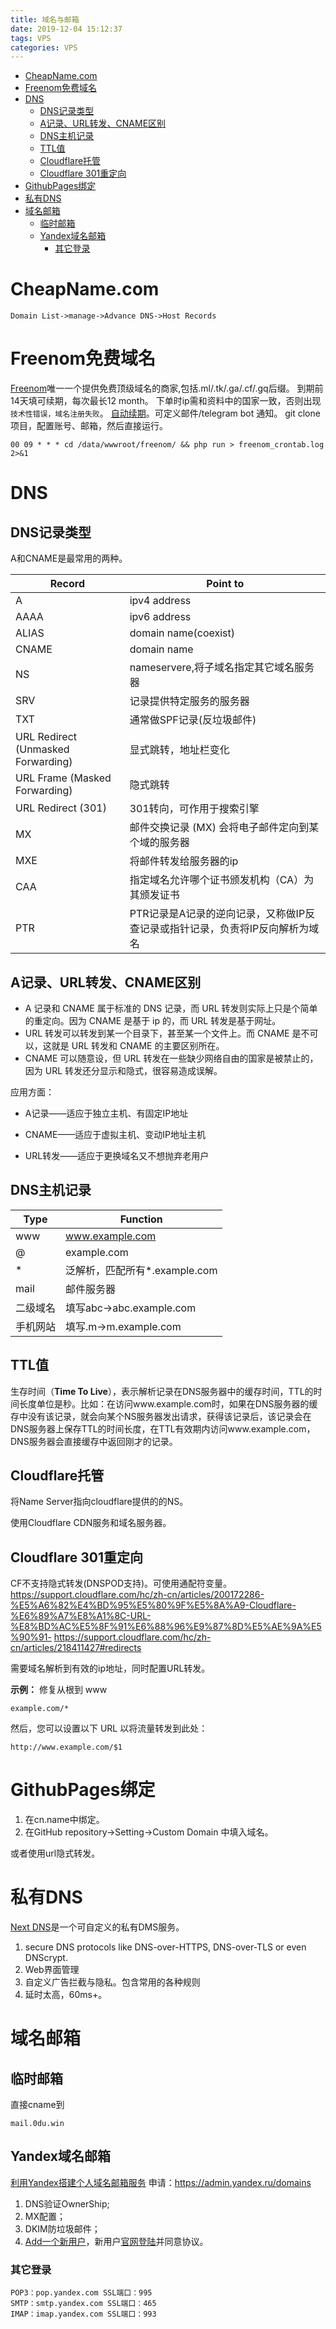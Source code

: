 ```yaml
---
title: 域名与邮箱
date: 2019-12-04 15:12:37
tags: VPS
categories: VPS
---
```

<font face="微软雅黑"> </font>
<center> </center>

<!-- more -->

- [CheapName.com](#cheapnamecom)
- [Freenom免费域名](#freenom免费域名)
- [DNS](#dns)
  - [DNS记录类型](#dns记录类型)
  - [A记录、URL转发、CNAME区别](#a记录url转发cname区别)
  - [DNS主机记录](#dns主机记录)
  - [TTL值](#ttl值)
  - [Cloudflare托管](#cloudflare托管)
  - [Cloudflare 301重定向](#cloudflare-301重定向)
- [GithubPages绑定](#githubpages绑定)
- [私有DNS](#私有dns)
- [域名邮箱](#域名邮箱)
  - [临时邮箱](#临时邮箱)
  - [Yandex域名邮箱](#yandex域名邮箱)
    - [其它登录](#其它登录)
# CheapName.com

`Domain List->manage->Advance DNS->Host Records`

# Freenom免费域名
[Freenom](https://my.freenom.com/domains.php)唯一一个提供免费顶级域名的商家,包括.ml/.tk/.ga/.cf/.gq后缀。
到期前14天填可续期，每次最长12 month。
下单时ip需和资料中的国家一致，否则出现`技术性错误，域名注册失败`。
[自动续期](https://github.com/luolongfei/freenom)。可定义邮件/telegram bot 通知。
git clone项目，配置账号、邮箱，然后直接运行。
```
00 09 * * * cd /data/wwwroot/freenom/ && php run > freenom_crontab.log 2>&1
```

# DNS
## DNS记录类型
A和CNAME是最常用的两种。

| Record | Point to |
|---|---|
|A|ipv4 address|
|AAAA|ipv6 address|
|ALIAS|domain name(coexist)|
|CNAME|domain name|
|NS|nameservere,将子域名指定其它域名服务器|
|SRV|记录提供特定服务的服务器|
|TXT|通常做SPF记录(反垃圾邮件)|
|URL Redirect (Unmasked Forwarding)|显式跳转，地址栏变化|
|URL Frame (Masked Forwarding)|隐式跳转|
|URL Redirect (301)|301转向，可作用于搜索引擎|
|MX |邮件交换记录 (MX) 会将电子邮件定向到某个域的服务器|
|MXE|将邮件转发给服务器的ip|
|CAA|指定域名允许哪个证书颁发机构（CA）为其颁发证书|
|PTR| PTR记录是A记录的逆向记录，又称做IP反查记录或指针记录，负责将IP反向解析为域名|

## A记录、URL转发、CNAME区别

* A 记录和 CNAME 属于标准的 DNS 记录，而 URL 转发则实际上只是个简单的重定向。因为 CNAME 是基于 ip 的，而 URL 转发是基于网址。
* URL 转发可以转发到某一个目录下，甚至某一个文件上。而 CNAME 是不可以，这就是 URL 转发和 CNAME 的主要区别所在。
* CNAME 可以随意设，但 URL 转发在一些缺少网络自由的国家是被禁止的，因为 URL 转发还分显示和隐式，很容易造成误解。

应用方面：

* A记录——适应于独立主机、有固定IP地址

* CNAME——适应于虚拟主机、变动IP地址主机

* URL转发——适应于更换域名又不想抛弃老用户

## DNS主机记录

| Type | Function |
|---|---|
|www|www.example.com|
|@|example.com|
|* |泛解析，匹配所有*.example.com|
|mail|邮件服务器|
|二级域名|填写abc->abc.example.com|
|手机网站|填写.m->m.example.com|

## TTL值
生存时间（**Time To Live**），表示解析记录在DNS服务器中的缓存时间，TTL的时间长度单位是秒。比如：在访问www.example.com时，如果在DNS服务器的缓存中没有该记录，就会向某个NS服务器发出请求，获得该记录后，该记录会在DNS服务器上保存TTL的时间长度，在TTL有效期内访问www.example.com，DNS服务器会直接缓存中返回刚才的记录。

## Cloudflare托管
将Name Server指向cloudflare提供的的NS。

使用Cloudflare CDN服务和域名服务器。

## Cloudflare 301重定向
CF不支持隐式转发(DNSPOD支持)。可使用通配符变量。
https://support.cloudflare.com/hc/zh-cn/articles/200172286-%E5%A6%82%E4%BD%95%E5%80%9F%E5%8A%A9-Cloudflare-%E6%89%A7%E8%A1%8C-URL-%E8%BD%AC%E5%8F%91%E6%88%96%E9%87%8D%E5%AE%9A%E5%90%91-
https://support.cloudflare.com/hc/zh-cn/articles/218411427#redirects

需要域名解析到有效的ip地址，同时配置URL转发。

**示例：**
修复从根到 www 
```
example.com/*
```
然后，您可以设置以下 URL 以将流量转发到此处：
```
http://www.example.com/$1
```



# GithubPages绑定

1. 在cn.name中绑定。
2. 在GitHub repository->Setting->Custom Domain 中填入域名。

或者使用url隐式转发。

# 私有DNS
[Next DNS](https://my.nextdns.io/)是一个可自定义的私有DMS服务。

1. secure DNS protocols like DNS-over-HTTPS, DNS-over-TLS or even DNScrypt.
2. Web界面管理
3. 自定义广告拦截与隐私。包含常用的各种规则
4. 延时太高，60ms+。


# 域名邮箱
## 临时邮箱
直接cname到
```
mail.0du.win
```

## Yandex域名邮箱
[利用Yandex搭建个人域名邮箱服务](https://www.newlearner.site/2019/08/05/yandex-domain-mail.html)
申请：https://admin.yandex.ru/domains
1. DNS验证OwnerShip;
2. MX配置；
3. DKIM防垃圾邮件；
4. [Add一个新用户](https://connect.yandex.com/portal/admin/departments/1)，新用户[官网登陆](https://mail.yandex.com/lite)并同意协议。

### 其它登录
```
POP3：pop.yandex.com SSL端口：995
SMTP：smtp.yandex.com SSL端口：465
IMAP：imap.yandex.com SSL端口：993
```